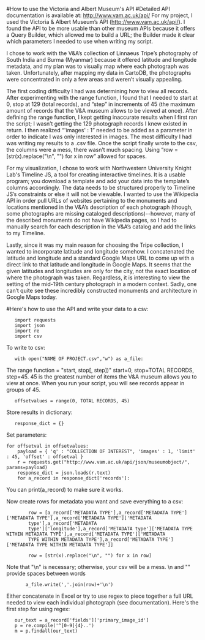 #How to use the Victoria and Albert Museum's API
#Detailed API documentation is available at: http://www.vam.ac.uk/api/
For my project, I used the Victoria & Albert Museum’s API (http://www.vam.ac.uk/api/). I found the API to be more usable than other museum APIs because it offers a Query Builder, which allowed me to build a URL; the Builder made it clear which parameters I needed to use when writing my script.
 
I chose to work with the V&A’s collection of Linnaeus Tripe’s photography of South India and Burma (Myanmar) because it offered latitude and longitude metadata, and my plan was to visually map where each photograph was taken. Unfortunately, after mapping my data in CartoDB, the photographs were concentrated in only a few areas and weren’t visually appealing. 

The first coding difficulty I had was determining how to view all records. After experimenting with the range function, I found that I needed to start at 0, stop at 129 (total records), and “step” in increments of 45 (the maximum amount of records that the V&A museum allows to be viewed at once). After defining the range function, I kept getting inaccurate results when I first ran the script; I wasn’t getting the 129 photograph records I knew existed in return. I then realized “'images' : 1” needed to be added as a parameter in order to indicate I was only interested in images. The most difficulty I had was writing my results to a .csv file. Once the script finally wrote to the csv, the columns were a mess, there wasn’t much spacing. Using “row = [str(x).replace("\n", "") for x in row” allowed for spaces.

For my visualization, I chose to work with Northwestern University Knight Lab's Timeline JS, a tool for creating interactive timelines. It is a usable program; you download a template and add your data into the template’s columns accordingly. The data needs to be structured properly to Timeline JS’s constraints or else it will not be viewable. I wanted to use the Wikipedia API in order pull URLs of websites pertaining to the monuments and locations mentioned in the V&A’s description of each photograph (though, some photographs are missing cataloged descriptions)--however, many of the described monuments do not have Wikipedia pages, so I had to manually search for each description in the V&A’s catalog and add the links to my Timeline. 

Lastly, since it was my main reason for choosing the Tripe collection, I wanted to incorporate latitude and longitude somehow. I concatenated the latitude and longitude and a standard Google Maps URL to come up with a direct link to that latitude and longitude in Google Maps. It seems that the given latitudes and longitudes are only for the city, not the exact location of where the photograph was taken. Regardless, it is interesting to view the setting of the mid-19th century photograph in a modern context. Sadly, one can’t quite see these incredibly constructed monuments and architecture in Google Maps today.

#Here's how to use the API and write your data to a csv:

 

       import requests
       import json
       import re
       import csv
  To write to csv:     
  
       with open("NAME OF PROJECT.csv","w") as a_file:
  The range function = "start, stop[, step])" start=0, stop=TOTAL RECORDS, step=45. 45 is the greatest number of items the V&A museum allows you to view at once. When you run your script, you will see records appear in groups of 45.
       
       offsetvalues = range(0, TOTAL RECORDS, 45)
    
  Store results in dictionary:
    
       response_dict = {}
   
  Set parameters:
  
    for offsetval in offsetvalues:
        payload = { 'q' : "COLLECTION OF INTEREST", 'images' : 1, 'limit' : 45, 'offset' : offsetval }
        r = requests.get("http://www.vam.ac.uk/api/json/museumobject/", params=payload)
        response_dict = json.loads(r.text)
        for a_record in response_dict['records']:
        
You can print(a_record) to make sure it works.
        
Now create rows for metadata you want and save everything to a csv:
        
            row = [a_record['METADATA TYPE'],a_record['METADATA TYPE']['METADATA TYPE'],a_record['METADATA TYPE']['METADATA     
            type'],a_record['METADATA    
            type']['longitude'],a_record['METADATA type']['METADATA TYPE WITHIN METADATA TYPE'],a_record['METADATA TYPE']['METADATA 
            TYPE WITHIN METADATA TYPE'],a_record['METADATA TYPE']['METADATA TYPE WITHIN METADATA TYPE']]
            
            row = [str(x).replace("\n", "") for x in row]
Note that "\n" is necessary; otherwise, your csv will be a mess. \n and "" provide spaces between words
           
           a_file.write(','.join(row)+'\n')
       
Either concatenate in Excel or try to use regex to piece together a full URL needed to view each individual photograph (see documentation). Here's the first step for using regex:
        
       our_text = a_record['fields']['primary_image_id']
       p = re.compile('^[0-9]{4}..')
       m = p.findall(our_text)
